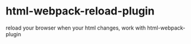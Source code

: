 # html-webpack-reload-plugin
reload your browser when your html changes, work with html-webpack-plugin
